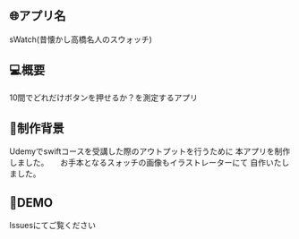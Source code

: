 ## :globe_with_meridians:アプリ名
sWatch(昔懐かし高橋名人のスウォッチ)

## :computer:概要
10間でどれだけボタンを押せるか？を測定するアプリ

## :speech_balloon:制作背景
Udemyでswiftコースを受講した際のアウトプットを行うために
本アプリを制作しました。　　お手本となるスォッチの画像もイラストレーターにて
自作いたしました。

## :eyes:DEMO
Issuesにてご覧ください
